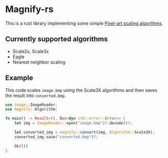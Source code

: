 # Magnify-rs
This is a rust library implementing some simple [Pixel-art scaling algorithms](https://en.wikipedia.org/wiki/Pixel-art_scaling_algorithms).

## Currently supported algorithms
- Scale2x, Scale3x
- Eagle
- Nearest neighbor scaling

## Example
This code scales `image.bmp` using the Scale3X algorithms and then saves the result into `converted.bmp`. 
```rs
use image::ImageReader;
use magnify::Algorithm;

fn main() -> Result<(), Box<dyn std::error::Error>> {
    let img = ImageReader::open("image.bmp")?.decode()?;

    let converted_img = magnify::convert(img, Algorithm::Scale3X);
    converted_img.save("converted.bmp")?;

    Ok(())
}

```